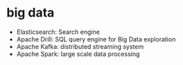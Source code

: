 # big data
* Elasticsearch: Search engine
* Apache Drill: SQL query engine for Big Data exploration
* Apache Kafka: distributed streaming system
* Apache Spark: large scale data processing
